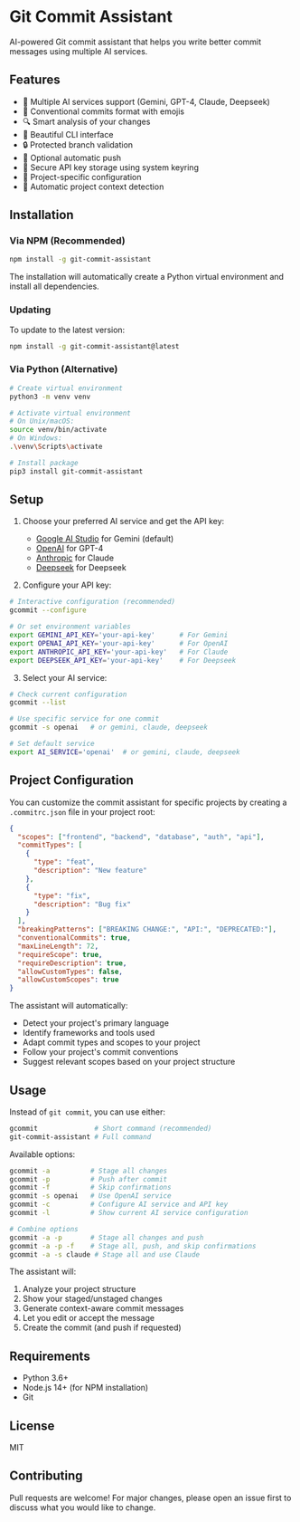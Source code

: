 # Git Commit Assistant

AI-powered Git commit assistant that helps you write better commit messages using multiple AI services.

## Features

- 🤖 Multiple AI services support (Gemini, GPT-4, Claude, Deepseek)
- 📝 Conventional commits format with emojis
- 🔍 Smart analysis of your changes
- 🎨 Beautiful CLI interface
- 🔒 Protected branch validation
- 🚀 Optional automatic push
- 🔐 Secure API key storage using system keyring
- 🎯 Project-specific configuration
- 🧠 Automatic project context detection

## Installation

### Via NPM (Recommended)

```bash
npm install -g git-commit-assistant
```

The installation will automatically create a Python virtual environment and install all dependencies.

### Updating

To update to the latest version:

```bash
npm install -g git-commit-assistant@latest
```

### Via Python (Alternative)

```bash
# Create virtual environment
python3 -m venv venv

# Activate virtual environment
# On Unix/macOS:
source venv/bin/activate
# On Windows:
.\venv\Scripts\activate

# Install package
pip3 install git-commit-assistant
```

## Setup

1. Choose your preferred AI service and get the API key:

   - [Google AI Studio](https://makersuite.google.com/app/apikey) for Gemini (default)
   - [OpenAI](https://platform.openai.com/api-keys) for GPT-4
   - [Anthropic](https://console.anthropic.com/account/keys) for Claude
   - [Deepseek](https://platform.deepseek.com/) for Deepseek

2. Configure your API key:

```bash
# Interactive configuration (recommended)
gcommit --configure

# Or set environment variables
export GEMINI_API_KEY='your-api-key'      # For Gemini
export OPENAI_API_KEY='your-api-key'      # For OpenAI
export ANTHROPIC_API_KEY='your-api-key'   # For Claude
export DEEPSEEK_API_KEY='your-api-key'    # For Deepseek
```

3. Select your AI service:

```bash
# Check current configuration
gcommit --list

# Use specific service for one commit
gcommit -s openai   # or gemini, claude, deepseek

# Set default service
export AI_SERVICE='openai'  # or gemini, claude, deepseek
```

## Project Configuration

You can customize the commit assistant for specific projects by creating a `.commitrc.json` file in your project root:

```json
{
  "scopes": ["frontend", "backend", "database", "auth", "api"],
  "commitTypes": [
    {
      "type": "feat",
      "description": "New feature"
    },
    {
      "type": "fix",
      "description": "Bug fix"
    }
  ],
  "breakingPatterns": ["BREAKING CHANGE:", "API:", "DEPRECATED:"],
  "conventionalCommits": true,
  "maxLineLength": 72,
  "requireScope": true,
  "requireDescription": true,
  "allowCustomTypes": false,
  "allowCustomScopes": true
}
```

The assistant will automatically:

- Detect your project's primary language
- Identify frameworks and tools used
- Adapt commit types and scopes to your project
- Follow your project's commit conventions
- Suggest relevant scopes based on your project structure

## Usage

Instead of `git commit`, you can use either:

```bash
gcommit              # Short command (recommended)
git-commit-assistant # Full command
```

Available options:

```bash
gcommit -a          # Stage all changes
gcommit -p          # Push after commit
gcommit -f          # Skip confirmations
gcommit -s openai   # Use OpenAI service
gcommit -c          # Configure AI service and API key
gcommit -l          # Show current AI service configuration

# Combine options
gcommit -a -p       # Stage all changes and push
gcommit -a -p -f    # Stage all, push, and skip confirmations
gcommit -a -s claude # Stage all and use Claude
```

The assistant will:

1. Analyze your project structure
2. Show your staged/unstaged changes
3. Generate context-aware commit messages
4. Let you edit or accept the message
5. Create the commit (and push if requested)

## Requirements

- Python 3.6+
- Node.js 14+ (for NPM installation)
- Git

## License

MIT

## Contributing

Pull requests are welcome! For major changes, please open an issue first to discuss what you would like to change.
